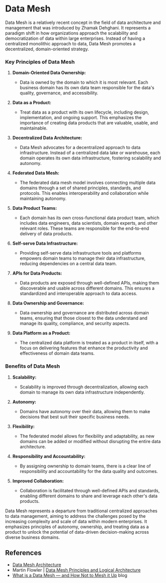 # Data Mesh

Data Mesh is a relatively recent concept in the field of data architecture and management that was introduced by Zhamak Dehghani. It represents a paradigm shift in how organizations approach the scalability and democratization of data within large enterprises. Instead of having a centralized monolithic approach to data, Data Mesh promotes a decentralized, domain-oriented strategy.

### Key Principles of Data Mesh

1. **Domain-Oriented Data Ownership:**
   - Data is owned by the domain to which it is most relevant. Each business domain has its own data team responsible for the data's quality, governance, and accessibility.

2. **Data as a Product:**
   - Treat data as a product with its own lifecycle, including design, implementation, and ongoing support. This emphasizes the importance of creating data products that are valuable, usable, and maintainable.

3. **Decentralized Data Architecture:**
   - Data Mesh advocates for a decentralized approach to data infrastructure. Instead of a centralized data lake or warehouse, each domain operates its own data infrastructure, fostering scalability and autonomy.

4. **Federated Data Mesh:**
   - The federated data mesh model involves connecting multiple data domains through a set of shared principles, standards, and protocols. This enables interoperability and collaboration while maintaining autonomy.

5. **Data Product Teams:**
   - Each domain has its own cross-functional data product team, which includes data engineers, data scientists, domain experts, and other relevant roles. These teams are responsible for the end-to-end delivery of data products.

6. **Self-serve Data Infrastructure:**
   - Providing self-serve data infrastructure tools and platforms empowers domain teams to manage their data infrastructure, reducing dependencies on a central data team.

7. **APIs for Data Products:**
   - Data products are exposed through well-defined APIs, making them discoverable and usable across different domains. This ensures a standardized and interoperable approach to data access.

8. **Data Ownership and Governance:**
   - Data ownership and governance are distributed across domain teams, ensuring that those closest to the data understand and manage its quality, compliance, and security aspects.

9. **Data Platform as a Product:**
   - The centralized data platform is treated as a product in itself, with a focus on delivering features that enhance the productivity and effectiveness of domain data teams.

### Benefits of Data Mesh

1. **Scalability:**
   - Scalability is improved through decentralization, allowing each domain to manage its own data infrastructure independently.

2. **Autonomy:**
   - Domains have autonomy over their data, allowing them to make decisions that best suit their specific business needs.

3. **Flexibility:**
   - The federated model allows for flexibility and adaptability, as new domains can be added or modified without disrupting the entire data architecture.

4. **Responsibility and Accountability:**
   - By assigning ownership to domain teams, there is a clear line of responsibility and accountability for the data quality and outcomes.

5. **Improved Collaboration:**
   - Collaboration is facilitated through well-defined APIs and standards, enabling different domains to share and leverage each other's data products.

Data Mesh represents a departure from traditional centralized approaches to data management, aiming to address the challenges posed by the increasing complexity and scale of data within modern enterprises. It emphasizes principles of autonomy, ownership, and treating data as a product to unlock the potential of data-driven decision-making across diverse business domains.

## References

* [Data Mesh Architecture](https://www.datamesh-architecture.com/)
* Martin Flowler | [Data Mesh Principles and Logical Architecture](https://martinfowler.com/articles/data-mesh-principles.html)
* [What is a Data Mesh — and How Not to Mesh it Up](https://www.montecarlodata.com/blog-what-is-a-data-mesh-and-how-not-to-mesh-it-up/) blog
